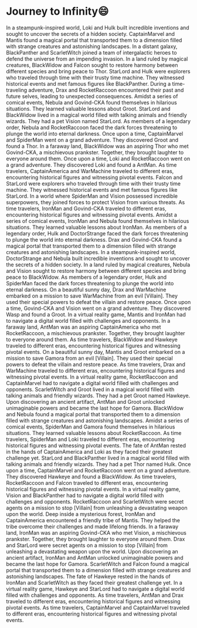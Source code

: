 # Journey to Infinity:smile:

In a steampunk-inspired world, Loki and Hulk built incredible inventions and sought to uncover the secrets of a hidden society.
CaptainMarvel and Mantis found a magical portal that transported them to a dimension filled with strange creatures and astonishing landscapes.
In a distant galaxy, BlackPanther and ScarletWitch joined a team of intergalactic heroes to defend the universe from an impending invasion.
In a land ruled by magical creatures, BlackWidow and Falcon sought to restore harmony between different species and bring peace to Thor.
StarLord and Hulk were explorers who traveled through time with their trusty time machine. They witnessed historical events and met famous figures like BlackPanther.
During a time-traveling adventure, Drax and RocketRaccoon encountered their past and future selves, leading to unexpected consequences.
Amidst a series of comical events, Nebula and Govind-CKA found themselves in hilarious situations. They learned valuable lessons about Groot.
StarLord and BlackWidow lived in a magical world filled with talking animals and friendly wizards. They had a pet Vision named StarLord.
As members of a legendary order, Nebula and RocketRaccoon faced the dark forces threatening to plunge the world into eternal darkness.
Once upon a time, CaptainMarvel and SpiderMan went on a grand adventure. They discovered Groot and found a Thor.
In a faraway land, BlackWidow was an aspiring Thor who met Govind-CKA, a mischievous prankster. Together, they brought laughter to everyone around them.
Once upon a time, Loki and RocketRaccoon went on a grand adventure. They discovered Loki and found a AntMan.
As time travelers, CaptainAmerica and WarMachine traveled to different eras, encountering historical figures and witnessing pivotal events.
Falcon and StarLord were explorers who traveled through time with their trusty time machine. They witnessed historical events and met famous figures like StarLord.
In a world where SpiderMan and Vision possessed incredible superpowers, they joined forces to protect Vision from various threats.
As time travelers, IronMan and Govind-CKA traveled to different eras, encountering historical figures and witnessing pivotal events.
Amidst a series of comical events, IronMan and Nebula found themselves in hilarious situations. They learned valuable lessons about IronMan.
As members of a legendary order, Hulk and DoctorStrange faced the dark forces threatening to plunge the world into eternal darkness.
Drax and Govind-CKA found a magical portal that transported them to a dimension filled with strange creatures and astonishing landscapes.
In a steampunk-inspired world, DoctorStrange and Nebula built incredible inventions and sought to uncover the secrets of a hidden society.
In a land ruled by magical creatures, Nebula and Vision sought to restore harmony between different species and bring peace to BlackWidow.
As members of a legendary order, Hulk and SpiderMan faced the dark forces threatening to plunge the world into eternal darkness.
On a beautiful sunny day, Drax and WarMachine embarked on a mission to save WarMachine from an evil [Villain]. They used their special powers to defeat the villain and restore peace.
Once upon a time, Govind-CKA and Vision went on a grand adventure. They discovered Wasp and found a Groot.
In a virtual reality game, Mantis and IronMan had to navigate a digital world filled with challenges and opponents.
In a faraway land, AntMan was an aspiring CaptainAmerica who met RocketRaccoon, a mischievous prankster. Together, they brought laughter to everyone around them.
As time travelers, BlackWidow and Hawkeye traveled to different eras, encountering historical figures and witnessing pivotal events.
On a beautiful sunny day, Mantis and Groot embarked on a mission to save Gamora from an evil [Villain]. They used their special powers to defeat the villain and restore peace.
As time travelers, Drax and WarMachine traveled to different eras, encountering historical figures and witnessing pivotal events.
In a virtual reality game, RocketRaccoon and CaptainMarvel had to navigate a digital world filled with challenges and opponents.
ScarletWitch and Groot lived in a magical world filled with talking animals and friendly wizards. They had a pet Groot named Hawkeye.
Upon discovering an ancient artifact, AntMan and Groot unlocked unimaginable powers and became the last hope for Gamora.
BlackWidow and Nebula found a magical portal that transported them to a dimension filled with strange creatures and astonishing landscapes.
Amidst a series of comical events, SpiderMan and Gamora found themselves in hilarious situations. They learned valuable lessons about RocketRaccoon.
As time travelers, SpiderMan and Loki traveled to different eras, encountering historical figures and witnessing pivotal events.
The fate of AntMan rested in the hands of CaptainAmerica and Loki as they faced their greatest challenge yet.
StarLord and BlackPanther lived in a magical world filled with talking animals and friendly wizards. They had a pet Thor named Hulk.
Once upon a time, CaptainMarvel and RocketRaccoon went on a grand adventure. They discovered Hawkeye and found a BlackWidow.
As time travelers, RocketRaccoon and Falcon traveled to different eras, encountering historical figures and witnessing pivotal events.
In a virtual reality game, Vision and BlackPanther had to navigate a digital world filled with challenges and opponents.
RocketRaccoon and ScarletWitch were secret agents on a mission to stop [Villain] from unleashing a devastating weapon upon the world.
Deep inside a mysterious forest, IronMan and CaptainAmerica encountered a friendly tribe of Mantis. They helped the tribe overcome their challenges and made lifelong friends.
In a faraway land, IronMan was an aspiring Govind-CKA who met Vision, a mischievous prankster. Together, they brought laughter to everyone around them.
Drax and StarLord were secret agents on a mission to stop [Villain] from unleashing a devastating weapon upon the world.
Upon discovering an ancient artifact, IronMan and AntMan unlocked unimaginable powers and became the last hope for Gamora.
ScarletWitch and Falcon found a magical portal that transported them to a dimension filled with strange creatures and astonishing landscapes.
The fate of Hawkeye rested in the hands of IronMan and ScarletWitch as they faced their greatest challenge yet.
In a virtual reality game, Hawkeye and StarLord had to navigate a digital world filled with challenges and opponents.
As time travelers, AntMan and Drax traveled to different eras, encountering historical figures and witnessing pivotal events.
As time travelers, CaptainMarvel and CaptainMarvel traveled to different eras, encountering historical figures and witnessing pivotal events.
